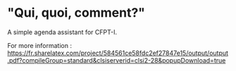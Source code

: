 # "Qui, quoi, comment?" 
A simple agenda assistant for CFPT-I.

For more information :
https://fr.sharelatex.com/project/584561ce58fdc2ef27847e15/output/output.pdf?compileGroup=standard&clsiserverid=clsi2-28&popupDownload=true
